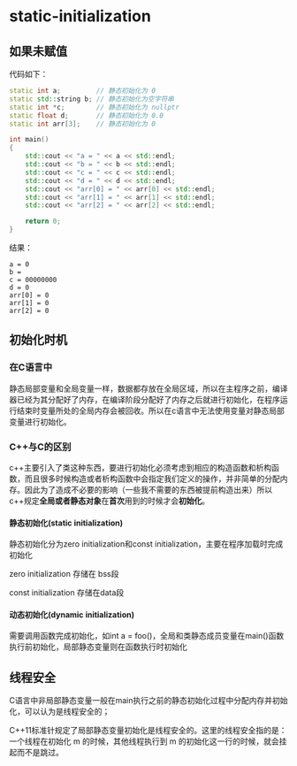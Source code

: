 ﻿# static-initialization

## 如果未赋值

代码如下：

```cpp
static int a;         // 静态初始化为 0
static std::string b; // 静态初始化为空字符串
static int *c;        // 静态初始化为 nullptr
static float d;       // 静态初始化为 0.0
static int arr[3];    // 静态初始化为 0

int main()
{
    std::cout << "a = " << a << std::endl;
    std::cout << "b = " << b << std::endl;
    std::cout << "c = " << c << std::endl;
    std::cout << "d = " << d << std::endl;
    std::cout << "arr[0] = " << arr[0] << std::endl;
    std::cout << "arr[1] = " << arr[1] << std::endl;
    std::cout << "arr[2] = " << arr[2] << std::endl;

    return 0;
}
```

结果：

```
a = 0
b = 
c = 00000000
d = 0
arr[0] = 0
arr[1] = 0
arr[2] = 0
```

## 初始化时机

### 在C语言中

静态局部变量和全局变量一样，数据都存放在全局区域，所以在主程序之前，编译器已经为其分配好了内存，在编译阶段分配好了内存之后就进行初始化，在程序运行结束时变量所处的全局内存会被回收。所以在c语言中无法使用变量对静态局部变量进行初始化。

### C++与C的区别

c++主要引入了类这种东西，要进行初始化必须考虑到相应的构造函数和析构函数，而且很多时候构造或者析构函数中会指定我们定义的操作，并非简单的分配内存。因此为了造成不必要的影响（一些我不需要的东西被提前构造出来）所以c++规定**全局或者静态对象**在**首次**用到的时候才会**初始化**。

#### 静态初始化(static initialization)

静态初始化分为zero initialization和const initialization，主要在程序加载时完成初始化

zero initialization 存储在 bss段

const initialization 存储在data段

#### 动态初始化(dynamic initialization)

需要调用函数完成初始化，如int a = foo()，全局和类静态成员变量在main()函数执行前初始化，局部静态变量则在函数执行时初始化

## 线程安全

C语言中非局部静态变量一般在main执行之前的静态初始化过程中分配内存并初始化，可以认为是线程安全的；

C++11标准针规定了局部静态变量初始化是线程安全的。这里的线程安全指的是：一个线程在初始化 m 的时候，其他线程执行到 m 的初始化这一行的时候，就会挂起而不是跳过。
